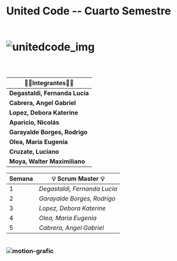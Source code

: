 <h1> United Code -- Cuarto Semestre
<br> 
<br>

![unitedcode_img](https://user-images.githubusercontent.com/69828273/232091454-d63b2c5b-c0a7-4dae-8df3-80a01b99d08a.png) 

<h3>
  <br>
 
| 👩‍💻**Integrantes**👩‍💻     |
|--------------------------|
| **Degastaldi, Fernanda Lucía** |
| **Cabrera, Angel Gabriel** |
| **Lopez, Debora Katerine** |
| **Aparicio, Nicolás** |
| **Garayalde Borges, Rodrigo** |
| **Olea, María Eugenia** |
| **Cruzate, Luciano** |
| **Moya, Walter Maximiliano** |

  

| **Semana** | 💡 **Scrum Master** 💡    |
|----------------------|----------------------|
|  1  | *Degastaldi, Fernanda Lucía* |
|  2  | *Garayalde Borges, Rodrigo* |
|  3  | *Lopez, Debora Katerine* |
|  4  | *Olea, Maria Eugenia* |
|  5  | *Cabrera, Angel Gabriel* |


<br> ![motion-grafic](https://user-images.githubusercontent.com/69828273/232174796-797d2ac4-2b09-4353-a18e-762930d92002.gif)
